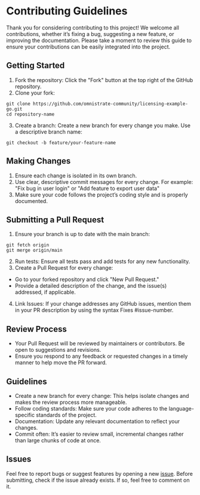 # Contributing Guidelines

Thank you for considering contributing to this project! We welcome all contributions, whether it’s fixing a bug, suggesting a new feature, or improving the documentation. Please take a moment to review this guide to ensure your contributions can be easily integrated into the project.

## Getting Started
1. Fork the repository: Click the "Fork" button at the top right of the GitHub repository.
2. Clone your fork:
```
git clone https://github.com/omnistrate-community/licensing-example-go.git
cd repository-name
```
3. Create a branch: Create a new branch for every change you make. Use a descriptive branch name:
```
git checkout -b feature/your-feature-name
```

## Making Changes
1. Ensure each change is isolated in its own branch.
2. Use clear, descriptive commit messages for every change. For example:
"Fix bug in user login" or "Add feature to export user data"
3. Make sure your code follows the project’s coding style and is properly documented.

## Submitting a Pull Request
1. Ensure your branch is up to date with the main branch:
```
git fetch origin
git merge origin/main
```
2. Run tests: Ensure all tests pass and add tests for any new functionality.
3. Create a Pull Request for every change:
- Go to your forked repository and click "New Pull Request."
- Provide a detailed description of the change, and the issue(s) addressed, if applicable.
4. Link Issues: If your change addresses any GitHub issues, mention them in your PR description by using the syntax Fixes #issue-number.

## Review Process
- Your Pull Request will be reviewed by maintainers or contributors. Be open to suggestions and revisions.
- Ensure you respond to any feedback or requested changes in a timely manner to help move the PR forward.

## Guidelines
- Create a new branch for every change: This helps isolate changes and makes the review process more manageable.
- Follow coding standards: Make sure your code adheres to the language-specific standards of the project.
- Documentation: Update any relevant documentation to reflect your changes.
- Commit often: It’s easier to review small, incremental changes rather than large chunks of code at once.

## Issues
Feel free to report bugs or suggest features by opening a new [issue](https://github.com/omnistrate-community/licensing-example-go/issues). Before submitting, check if the issue already exists. If so, feel free to comment on it.
